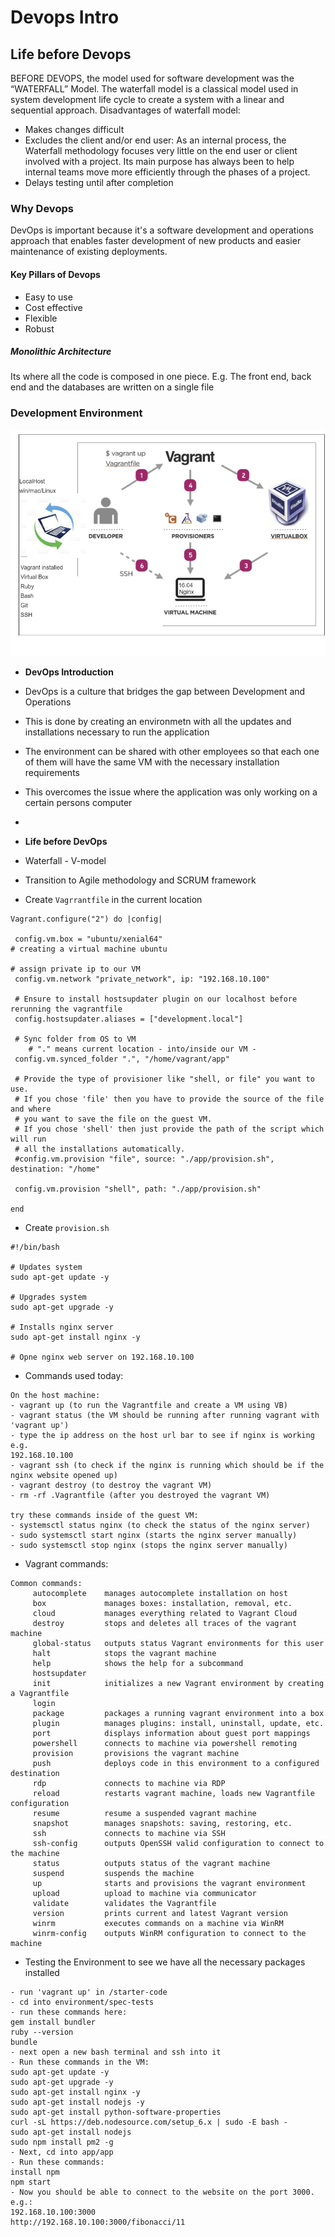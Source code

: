 # Devops Intro
## **Life before Devops**
BEFORE DEVOPS, the model used for software development was the “WATERFALL” Model.
The waterfall model is a classical model used in system development life cycle to create a system with a linear and sequential approach.
Disadvantages of waterfall model:
- Makes changes difficult
- Excludes the client and/or end user:
As an internal process, the Waterfall methodology focuses very little on the end user or client involved with a project. Its main purpose has always been to help internal teams move more efficiently through the phases of a project.
- Delays testing until after completion
### **Why Devops**
DevOps is important because it's a software development and operations approach that enables faster development of new products and easier maintenance of existing deployments.
#### **Key Pillars of Devops**
- Easy to use
- Cost effective
- Flexible
- Robust
##### **Monolithic Architecture**
Its where all the code is composed in one piece. E.g. The front end, back end and the databases are written on a single file


### Development Environment
![](images/dev-env.png)
- **DevOps Introduction**
- DevOps is a culture that bridges the gap between Development and Operations
- This is done by creating an environmetn with all the updates and installations necessary to run the application
- The environment can be shared with other employees so that each one of them will have the same VM with the necessary installation requirements
- This overcomes the issue where the application was only working on a certain persons computer
-
- **Life before DevOps**
- Waterfall - V-model
- Transition to Agile methodology and SCRUM framework

- Create `Vagrrantfile` in the current location
```
Vagrant.configure("2") do |config|

 config.vm.box = "ubuntu/xenial64"
# creating a virtual machine ubuntu 

# assign private ip to our VM
 config.vm.network "private_network", ip: "192.168.10.100" 

 # Ensure to install hostsupdater plugin on our localhost before rerunning the vagrantfile
 config.hostsupdater.aliases = ["development.local"]

 # Sync folder from OS to VM
    # "." means current location - into/inside our VM -
 config.vm.synced_folder ".", "/home/vagrant/app"

 # Provide the type of provisioner like "shell, or file" you want to use.
 # If you chose 'file' then you have to provide the source of the file and where
 # you want to save the file on the guest VM.
 # If you chose 'shell' then just provide the path of the script which will run
 # all the installations automatically.
 #config.vm.provision "file", source: "./app/provision.sh", destination: "/home"
 
 config.vm.provision "shell", path: "./app/provision.sh"

end
```
- Create `provision.sh`
```
#!/bin/bash

# Updates system
sudo apt-get update -y

# Upgrades system
sudo apt-get upgrade -y

# Installs nginx server
sudo apt-get install nginx -y

# Opne nginx web server on 192.168.10.100
```
- Commands used today:
```
On the host machine:
- vagrant up (to run the Vagrantfile and create a VM using VB)
- vagrant status (the VM should be running after running vagrant with 'vagrant up')
- type the ip address on the host url bar to see if nginx is working e.g. 
192.168.10.100
- vagrant ssh (to check if the nginx is running which should be if the nginx website opened up)
- vagrant destroy (to destroy the vagrant VM)
- rm -rf .Vagrantfile (after you destroyed the vagrant VM)

try these commands inside of the guest VM:
- systemsctl status nginx (to check the status of the nginx server)
- sudo systemsctl start nginx (starts the nginx server manually)
- sudo systemsctl stop nginx (stops the nginx server manually)
```
- Vagrant commands:
```
Common commands:
     autocomplete    manages autocomplete installation on host
     box             manages boxes: installation, removal, etc.
     cloud           manages everything related to Vagrant Cloud
     destroy         stops and deletes all traces of the vagrant machine
     global-status   outputs status Vagrant environments for this user
     halt            stops the vagrant machine
     help            shows the help for a subcommand
     hostsupdater
     init            initializes a new Vagrant environment by creating a Vagrantfile
     login
     package         packages a running vagrant environment into a box
     plugin          manages plugins: install, uninstall, update, etc.
     port            displays information about guest port mappings
     powershell      connects to machine via powershell remoting
     provision       provisions the vagrant machine
     push            deploys code in this environment to a configured destination
     rdp             connects to machine via RDP
     reload          restarts vagrant machine, loads new Vagrantfile configuration
     resume          resume a suspended vagrant machine
     snapshot        manages snapshots: saving, restoring, etc.
     ssh             connects to machine via SSH
     ssh-config      outputs OpenSSH valid configuration to connect to the machine
     status          outputs status of the vagrant machine
     suspend         suspends the machine
     up              starts and provisions the vagrant environment
     upload          upload to machine via communicator
     validate        validates the Vagrantfile
     version         prints current and latest Vagrant version
     winrm           executes commands on a machine via WinRM
     winrm-config    outputs WinRM configuration to connect to the machine
```
- Testing the Environment to see we have all the necessary packages installed
```
- run 'vagrant up' in /starter-code
- cd into environment/spec-tests
- run these commands here:
gem install bundler
ruby --version
bundle
- next open a new bash terminal and ssh into it
- Run these commands in the VM:
sudo apt-get update -y
sudo apt-get upgrade -y
sudo apt-get install nginx -y
sudo apt-get install nodejs -y
sudo apt-get install python-software-properties
curl -sL https://deb.nodesource.com/setup_6.x | sudo -E bash -
sudo apt-get install nodejs
sudo npm install pm2 -g
- Next, cd into app/app
- Run these commands:
install npm
npm start
- Now you should be able to connect to the website on the port 3000. e.g.:
192.168.10.100:3000
http://192.168.10.100:3000/fibonacci/11
```